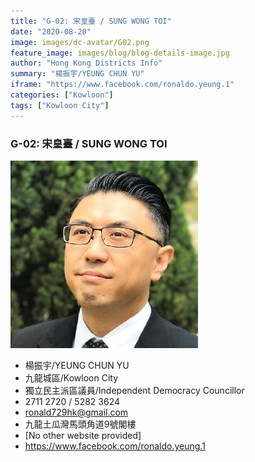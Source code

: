 ```yaml
---
title: "G-02: 宋皇臺 / SUNG WONG TOI"
date: "2020-08-20"
image: images/dc-avatar/G02.png
feature_image: images/blog/blog-details-image.jpg
author: "Hong Kong Districts Info"
summary: "楊振宇/YEUNG CHUN YU"
iframe: "https://www.facebook.com/ronaldo.yeung.1"
categories: ["Kowloon"]
tags: ["Kowloon City"]
---
```


### G-02: 宋皇臺 / SUNG WONG TOI  
![](/images/dc-avatar/G02.png)  

 - 楊振宇/YEUNG CHUN YU  
 - 九龍城區/Kowloon City  
 - 獨立民主派區議員/Independent Democracy Councillor  
 - 2711 2720 / 5282 3624  
 - ronald729hk@gmail.com  
 - 九龍土瓜灣馬頭角道9號閣樓  
 - [No other website provided]  
 - https://www.facebook.com/ronaldo.yeung.1
